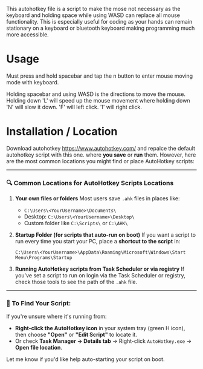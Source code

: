 This autohotkey file is a script to make the mose not necessary as the keyboard and holding space while using WASD can replace all mouse functionality. This is especially useful for coding as your hands can remain stationary on a keyboard or bluetooth keyboard making programming much more accessible.

# Usage
Must press and hold spacebar and tap the n button to enter mouse moving mode with keyboard.

Holding spacebar and using WASD is the directions to move the mouse. 
Holding down 'L' will speed up the mouse movement where holding down 'N' will slow it down. 
'F' will left click. 
'I' will right click.


# Installation / Location
Download autohotkey https://www.autohotkey.com/ and repalce the default autohotkey script with this one.
 where **you save** or **run** them. However, here are the most common locations you might find or place AutoHotkey scripts:

---

### 🔍 **Common Locations for AutoHotkey Scripts Locations**

1. **Your own files or folders**
   Most users save `.ahk` files in places like:

   * `C:\Users\<YourUsername>\Documents\`
   * Desktop: `C:\Users\<YourUsername>\Desktop\`
   * Custom folder like `C:\Scripts\` or `C:\AHK\`

2. **Startup Folder (for scripts that auto-run on boot)**
   If you want a script to run every time you start your PC, place a **shortcut to the script** in:

   ```
   C:\Users\<YourUsername>\AppData\Roaming\Microsoft\Windows\Start Menu\Programs\Startup
   ```

3. **Running AutoHotkey scripts from Task Scheduler or via registry**
   If you've set a script to run on login via the Task Scheduler or registry, check those tools to see the path of the `.ahk` file.

---

### 🧭 To Find Your Script:

If you're unsure where it's running from:

* **Right-click the AutoHotkey icon** in your system tray (green H icon), then choose **"Open"** or **"Edit Script"** to locate it.
* Or check **Task Manager → Details tab** → Right-click `AutoHotkey.exe` → **Open file location**.

Let me know if you'd like help auto-starting your script on boot.
